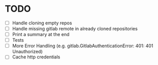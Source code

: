 # TODO

* [ ] Handle cloning empty repos
* [ ] Handle missing gitlab remote in already cloned repositories
* [ ] Print a summary at the end
* [ ] Tests
* [ ] More Error Handling (e.g. gitlab.GitlabAuthenticationError: 401: 401 Unauthorized)
* [ ] Cache http credentials
